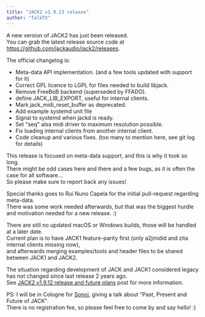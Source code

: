 ```yaml
---
title: "JACK2 v1.9.13 release"
author: "falkTX"
---
```

A new version of JACK2 has just been released.<br/>
You can grab the latest release source code at
<https://github.com/jackaudio/jack2/releases>.

The official changelog is:

- Meta-data API implementation. (and a few tools updated with support for it)
- Correct GPL licence to LGPL for files needed to build libjack.
- Remove FreeBoB backend (superseded by FFADO).
- define JACK_LIB_EXPORT, useful for internal clients.
- Mark jack_midi_reset_buffer as deprecated.
- Add example systemd unit file
- Signal to systemd when jackd is ready.
- Set "seq" alsa midi driver to maximum resolution possible.
- Fix loading internal clients from another internal client.
- Code cleanup and various fixes. (too many to mention here, see git log for details)

This release is focused on meta-data support, and this is why it took so long.<br/>
There might be odd cases here and there and a few bugs, as it is often the case
for all software...<br/>
So please make sure to report back any issues!

Special thanks goes to Rui Nuno Capela for the initial pull-request regarding
meta-data.<br/>
There was some work needed afterwards, but that was the biggest hurdle and
motivation needed for a new release. :)

There are still no updated macOS or Windows builds, those will be handled at
a later date.<br/>
Current plan is to have JACK1 feature-parity first
(only a2jmidid and zita internal clients missing now),<br/>
and afterwards merging examples/tools and header files to be shared between
JACK1 and JACK2.

The situation regarding development of JACK and JACK1 considered legacy has not
changed since last release 2 years ago.<br/>
See [JACK2 v1.9.12 release and future plans] post for more information.

PS: I will be in Cologne for [Sonoj], giving a talk about
"Past, Present and Future of JACK".<br/>
There is no registration fee, so please feel free to come by and say hello! :)

[Sonoj]: https://www.sonoj.org/
[JACK2 v1.9.12 release and future plans]: /news/2017/12/21/jack2-v1-9-12-release-and-future-plans.html
